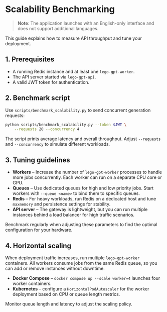 # Scalability Benchmarking

> **Note**: The application launches with an English-only interface and does not support additional languages.

This guide explains how to measure API throughput and tune your deployment.

## 1. Prerequisites

* A running Redis instance and at least one `lego-gpt-worker`.
* The API server started via `lego-gpt-api`.
* A valid JWT token for authentication.

## 2. Benchmark script

Use `scripts/benchmark_scalability.py` to send concurrent generation requests:

```bash
python scripts/benchmark_scalability.py --token $JWT \
    --requests 20 --concurrency 4
```

The script prints average latency and overall throughput. Adjust `--requests`
and `--concurrency` to simulate different workloads.

## 3. Tuning guidelines

* **Workers** – Increase the number of `lego-gpt-worker` processes to handle
  more jobs concurrently. Each worker can run on a separate CPU core or GPU.
* **Queues** – Use dedicated queues for high and low priority jobs. Start
  workers with `--queue <name>` to bind them to specific queues.
* **Redis** – For heavy workloads, run Redis on a dedicated host and tune
  `maxmemory` and persistence settings for stability.
* **API server** – The gateway is lightweight, but you can run multiple
  instances behind a load balancer for high traffic scenarios.

Benchmark regularly when adjusting these parameters to find the optimal
configuration for your hardware.

## 4. Horizontal scaling

When deployment traffic increases, run multiple `lego-gpt-worker` containers.
All workers consume jobs from the same Redis queue, so you can add or remove
instances without downtime.

- **Docker Compose** – `docker compose up --scale worker=4` launches four
  worker containers.
- **Kubernetes** – configure a `HorizontalPodAutoscaler` for the worker
  deployment based on CPU or queue length metrics.

Monitor queue length and latency to adjust the scaling policy.
